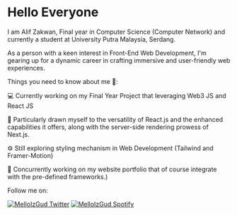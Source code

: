 # Hello Everyone

I am Alif Zakwan, Final year in Computer Science (Computer Network) and currently a student at University Putra Malaysia, Serdang.

As a person with a keen interest in Front-End Web Development, I'm gearing up for a dynamic career in crafting immersive and user-friendly web experiences.

Things you need to know about me 🚀: 

💻 Currently working on my Final Year Project that leveraging Web3 JS and React JS 

🧠 Particularly drawn myself to the versatility of React.js and the enhanced capabilities it offers, along with the server-side rendering prowess of Next.js.

⚙️ Still exploring styling mechanism in Web Development (Tailwind and Framer-Motion)

🔧 Concurrently working on my website portfolio that of course integrate with the pre-defined frameworks.)


Follow me on:

[![MelloIzGud Twitter](https://img.shields.io/badge/Twitter-1DA1F2?style=for-the-badge&logo=twitter&logoColor=white)](https://twitter.com/MelloIzGud)
[![MelloIzGud Spotify](https://img.shields.io/badge/Spotify-1db954?style=for-the-badge&logo=spotify&logoColor=black)](https://open.spotify.com/user/alifzwan?si=fe95ea18995c4bee)


<!---
alifzwan/alifzwan is a ✨ special ✨ repository because its `README.md` (this file) appears on your GitHub profile.
You can click the Preview link to take a look at your changes.
--->
